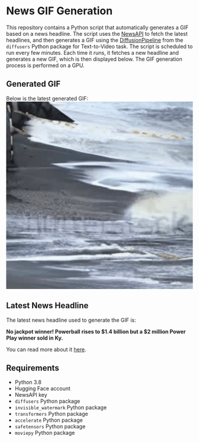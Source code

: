 # News GIF Generation
This repository contains a Python script that automatically generates a GIF based on a news headline. The script uses the [NewsAPI](https://newsapi.org/) to fetch the latest headlines, and then generates a GIF using the [DiffusionPipeline](https://github.com/huggingface/diffusers) from the `diffusers` Python package for Text-to-Video task.
The script is scheduled to run every few minutes. Each time it runs, it fetches a new headline and generates a new GIF, which is then displayed below. The GIF generation process is performed on a GPU.

## Generated GIF
Below is the latest generated GIF:
![Generated GIF](output.gif?raw=true&v=1696613705)

## Latest News Headline
The latest news headline used to generate the GIF is:

**No jackpot winner! Powerball rises to $1.4 billion but a $2 million Power Play winner sold in Ky.**

You can read more about it [here](https://www.wdrb.com/news/no-jackpot-winner-powerball-rises-to-1-4-billion-but-a-2-million-power-play/article_fe2e1070-6363-11ee-903b-b31324626ccf.html).

## Requirements
- Python 3.8
- Hugging Face account
- NewsAPI key
- `diffusers` Python package
- `invisible_watermark` Python package
- `transformers` Python package
- `accelerate` Python package
- `safetensors` Python package
- `moviepy` Python package
